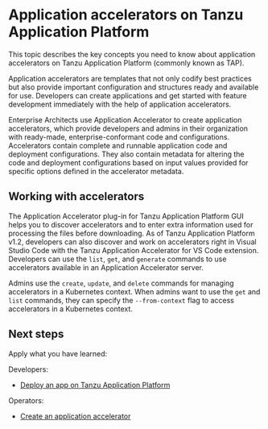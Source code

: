 # Application accelerators on Tanzu Application Platform

This topic describes the key concepts you need to know about application accelerators on
Tanzu Application Platform (commonly known as TAP).

Application accelerators are templates that not only codify best practices but also provide important
configuration and structures ready and available for use.
Developers can create applications and get started with feature development immediately with the help
of application accelerators.

Enterprise Architects use Application Accelerator to create application accelerators, which provide
developers and admins in their organization with ready-made, enterprise-conformant code and configurations.
Accelerators contain complete and runnable application code and deployment configurations.
They also contain metadata for altering the code and deployment configurations based on input values
provided for specific options defined in the accelerator metadata.

## <a id="work-with-accelerators"></a>Working with accelerators

The Application Accelerator plug-in for Tanzu Application Platform GUI helps you to discover accelerators
and to enter extra information used for processing the files before downloading.
As of Tanzu Application Platform v1.2, developers can also discover and work on accelerators right in
Visual Studio Code with the Tanzu Application Accelerator for VS Code extension.
Developers can use the `list`, `get`, and `generate` commands to use accelerators available in an
Application Accelerator server.

Admins use the `create`, `update`, and `delete` commands for managing accelerators in a Kubernetes context.
When admins want to use the `get` and `list` commands, they can specify the `--from-context` flag to
access accelerators in a Kubernetes context.

## Next steps

Apply what you have learned:

Developers:

- [Deploy an app on Tanzu Application Platform](deploy-first-app.md)

Operators:

- [Create an application accelerator](create-app-accelerator.md)
